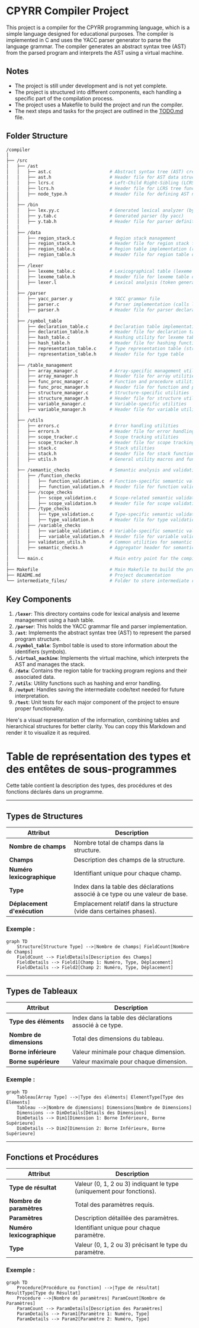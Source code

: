 # CPYRR Compiler Project

This project is a compiler for the CPYRR programming language, which is a simple language designed for educational purposes. The compiler is implemented in C and uses the YACC parser generator to parse the language grammar. The compiler generates an abstract syntax tree (AST) from the parsed program and interprets the AST using a virtual machine.

## Notes

- The project is still under development and is not yet complete.
- The project is structured into different components, each handling a specific part of the compilation process.
- The project uses a Makefile to build the project and run the compiler.
- The next steps and tasks for the project are outlined in the [TODO.md](TODO.md) file.

## Folder Structure

```bash
/compiler
│
├── /src
│   ├── /ast
│   │   ├── ast.c                      # Abstract syntax tree (AST) creation and manipulation
│   │   ├── ast.h                      # Header file for AST data structures and functions
│   │   ├── lcrs.c                     # Left-Child Right-Sibling (LCRS) tree implementation
│   │   ├── lcrs.h                     # Header file for LCRS tree functions
│   │   ├── node_type.h                # Header file for defining AST node types
│   │
│   ├── /bin
│   │   ├── lex.yy.c                   # Generated lexical analyzer (by flex)
│   │   ├── y.tab.c                    # Generated parser (by yacc)
│   │   ├── y.tab.h                    # Header file for parser definitions
│   │
│   ├── /data
│   │   ├── region_stack.c             # Region stack management
│   │   ├── region_stack.h             # Header file for region stack functions
│   │   ├── region_table.c             # Region table implementation (region size, nesting, AST pointers)
│   │   ├── region_table.h             # Header file for region table definitions
│   │
│   ├── /lexer
│   │   ├── lexeme_table.c             # Lexicographical table (lexeme storage, hash table implementation)
│   │   ├── lexeme_table.h             # Header file for lexeme table definitions
│   │   ├── lexer.l                    # Lexical analysis (token generation and lexeme identification)
│   │
│   ├── /parser
│   │   ├── yacc_parser.y              # YACC grammar file
│   │   ├── parser.c                   # Parser implementation (calls lexing functions and constructs AST)
│   │   ├── parser.h                   # Header file for parser declarations
│   │
│   ├── /symbol_table
│   │   ├── declaration_table.c        # Declaration table implementation (for types, variables, functions)
│   │   ├── declaration_table.h        # Header file for declaration table definitions
│   │   ├── hash_table.c               # Hashing utility for lexeme table
│   │   ├── hash_table.h               # Header file for hashing functions
│   │   ├── representation_table.c     # Type representation table (structures, arrays, functions)
│   │   ├── representation_table.h     # Header file for type table
│   │
│   ├── /table_management
│   │   ├── array_manager.c            # Array-specific management utilities
│   │   ├── array_manager.h            # Header file for array utilities
│   │   ├── func_proc_manager.c        # Function and procedure utilities
│   │   ├── func_proc_manager.h        # Header file for function and procedure utilities
│   │   ├── structure_manager.c        # Structure-specific utilities
│   │   ├── structure_manager.h        # Header file for structure utilities
│   │   ├── variable_manager.c         # Variable-specific utilities
│   │   ├── variable_manager.h         # Header file for variable utilities
│   │
│   ├── /utils
│   │   ├── errors.c                   # Error handling utilities
│   │   ├── errors.h                   # Header file for error handling
│   │   ├── scope_tracker.c            # Scope tracking utilities
│   │   ├── scope_tracker.h            # Header file for scope tracking
│   │   ├── stack.c                    # Stack utilities
│   │   ├── stack.h                    # Header file for stack functions
│   │   ├── utils.h                    # General utility macros and functions
│   │
│   ├── /semantic_checks               # Semantic analysis and validation phase
│   │   ├── /function_checks
│   │   │   ├── function_validation.c  # Function-specific semantic validation
│   │   │   ├── function_validation.h  # Header file for function validation
│   │   ├── /scope_checks
│   │   │   ├── scope_validation.c     # Scope-related semantic validation
│   │   │   ├── scope_validation.h     # Header file for scope validation
│   │   ├── /type_checks
│   │   │   ├── type_validation.c      # Type-specific semantic validation
│   │   │   ├── type_validation.h      # Header file for type validation
│   │   ├── /variable_checks
│   │   │   ├── variable_validation.c  # Variable-specific semantic validation
│   │   │   ├── variable_validation.h  # Header file for variable validation
│   │   ├── validation_utils.h         # Common utilities for semantic checks
│   │   ├── semantic_checks.h          # Aggregator header for semantic checks
│   │
│   └── main.c                         # Main entry point for the compiler
│
├── Makefile                           # Main Makefile to build the project
├── README.md                          # Project documentation
└── intermediate_files/                # Folder to store intermediate representation files for later interpretation
```

## Key Components

1. **`/lexer`**: This directory contains code for lexical analysis and lexeme management using a hash table.
2. **`/parser`**: This holds the YACC grammar file and parser implementation.
3. **`/ast`**: Implements the abstract syntax tree (AST) to represent the parsed program structure.
4. **`/symbol_table`**: Symbol table is used to store information about the identifiers (symbols).
5. **`/virtual_machine`**: Implements the virtual machine, which interprets the AST and manages the stack.
6. **`/data`**: Contains the region table for tracking program regions and their associated data.
7. **`/utils`**: Utility functions such as hashing and error handling.
8. **`/output`**: Handles saving the intermediate code/text needed for future interpretation.
9. **`/test`**: Unit tests for each major component of the project to ensure proper functionality.


Here's a visual representation of the information, combining tables and hierarchical structures for better clarity. You can copy this Markdown and render it to visualize it as required.


# Table de représentation des types et des entêtes de sous-programmes

Cette table contient la description des types, des procédures et des fonctions déclarés dans un programme.

---

## Types de Structures

| **Attribut**                  | **Description**                                                                 |
|-------------------------------|---------------------------------------------------------------------------------|
| **Nombre de champs**           | Nombre total de champs dans la structure.                                      |
| **Champs**                    | Description des champs de la structure.                                        |
| **Numéro lexicographique**    | Identifiant unique pour chaque champ.                                          |
| **Type**                      | Index dans la table des déclarations associé à ce type ou une valeur de base.  |
| **Déplacement d'exécution**   | Emplacement relatif dans la structure (vide dans certaines phases).            |

### Exemple :
```mermaid
graph TD
    Structure[Structure Type] -->|Nombre de champs| FieldCount[Nombre de Champs]
    FieldCount --> FieldDetails[Description des Champs]
    FieldDetails --> Field1[Champ 1: Numéro, Type, Déplacement]
    FieldDetails --> Field2[Champ 2: Numéro, Type, Déplacement]
```

---

## Types de Tableaux

| **Attribut**             | **Description**                                                           |
|--------------------------|---------------------------------------------------------------------------|
| **Type des éléments**     | Index dans la table des déclarations associé à ce type.                  |
| **Nombre de dimensions**  | Total des dimensions du tableau.                                         |
| **Borne inférieure**      | Valeur minimale pour chaque dimension.                                   |
| **Borne supérieure**      | Valeur maximale pour chaque dimension.                                   |

### Exemple :
```mermaid
graph TD
    Tableau[Array Type] -->|Type des éléments| ElementType[Type des Éléments]
    Tableau -->|Nombre de dimensions| Dimensions[Nombre de Dimensions]
    Dimensions --> DimDetails[Détails des Dimensions]
    DimDetails --> Dim1[Dimension 1: Borne Inférieure, Borne Supérieure]
    DimDetails --> Dim2[Dimension 2: Borne Inférieure, Borne Supérieure]
```

---

## Fonctions et Procédures

| **Attribut**             | **Description**                                                      |
|--------------------------|----------------------------------------------------------------------|
| **Type de résultat**      | Valeur (0, 1, 2 ou 3) indiquant le type (uniquement pour fonctions). |
| **Nombre de paramètres**  | Total des paramètres requis.                                        |
| **Paramètres**            | Description détaillée des paramètres.                              |
| **Numéro lexicographique**| Identifiant unique pour chaque paramètre.                          |
| **Type**                 | Valeur (0, 1, 2 ou 3) précisant le type du paramètre.               |

### Exemple :
```mermaid
graph TD
    Procedure[Procédure ou Fonction] -->|Type de résultat| ResultType[Type du Résultat]
    Procedure -->|Nombre de paramètres| ParamCount[Nombre de Paramètres]
    ParamCount --> ParamDetails[Description des Paramètres]
    ParamDetails --> Param1[Paramètre 1: Numéro, Type]
    ParamDetails --> Param2[Paramètre 2: Numéro, Type]
```
